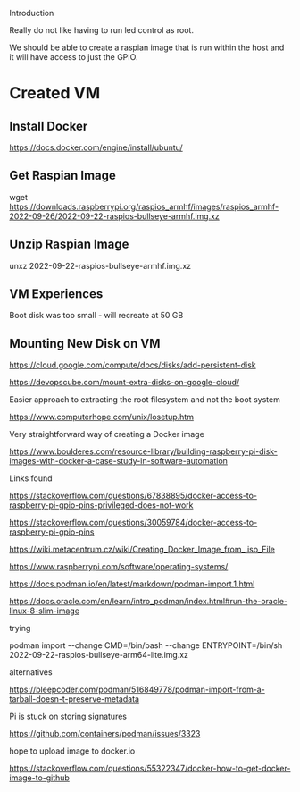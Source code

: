 Introduction

Really do not like having to run led control as root.

We should be able to create a raspian image that is run within the host and it will have access to just the GPIO.

# Created VM

## Install Docker

https://docs.docker.com/engine/install/ubuntu/

## Get Raspian Image

wget https://downloads.raspberrypi.org/raspios_armhf/images/raspios_armhf-2022-09-26/2022-09-22-raspios-bullseye-armhf.img.xz

## Unzip Raspian Image

unxz 2022-09-22-raspios-bullseye-armhf.img.xz 

## VM Experiences

Boot disk was too small - will recreate at 50 GB

## Mounting New Disk on VM

https://cloud.google.com/compute/docs/disks/add-persistent-disk

https://devopscube.com/mount-extra-disks-on-google-cloud/

Easier approach to extracting the root filesystem and not the boot system

https://www.computerhope.com/unix/losetup.htm

Very straightforward way of creating a Docker image

https://www.boulderes.com/resource-library/building-raspberry-pi-disk-images-with-docker-a-case-study-in-software-automation




Links found

https://stackoverflow.com/questions/67838895/docker-access-to-raspberry-pi-gpio-pins-privileged-does-not-work

https://stackoverflow.com/questions/30059784/docker-access-to-raspberry-pi-gpio-pins

https://wiki.metacentrum.cz/wiki/Creating_Docker_Image_from_.iso_File

https://www.raspberrypi.com/software/operating-systems/

https://docs.podman.io/en/latest/markdown/podman-import.1.html

https://docs.oracle.com/en/learn/intro_podman/index.html#run-the-oracle-linux-8-slim-image

trying

podman import --change CMD=/bin/bash --change ENTRYPOINT=/bin/sh 2022-09-22-raspios-bullseye-arm64-lite.img.xz

alternatives

https://bleepcoder.com/podman/516849778/podman-import-from-a-tarball-doesn-t-preserve-metadata


Pi is stuck on storing signatures

https://github.com/containers/podman/issues/3323

hope to upload image to docker.io

https://stackoverflow.com/questions/55322347/docker-how-to-get-docker-image-to-github

